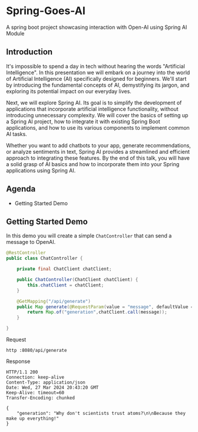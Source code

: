 # Spring-Goes-AI

A spring boot project showcasing interaction with Open-AI using Spring AI Module

## Introduction
It's impossible to spend a day in tech without hearing the words "Artificial Intelligence". In this presentation we will embark on a journey into the world of Artificial Intelligence (AI) specifically designed for beginners. We'll start by introducing the fundamental concepts of AI, demystifying its jargon, and exploring its potential impact on our everyday lives.

Next, we will explore Spring AI. Its goal is to simplify the development of applications that incorporate artificial intelligence functionality, without introducing unnecessary complexity. We will cover the basics of setting up a Spring AI project, how to integrate it with existing Spring Boot applications, and how to use its various components to implement common AI tasks.

Whether you want to add chatbots to your app, generate recommendations, or analyze sentiments in text, Spring AI provides a streamlined and efficient approach to integrating these features. By the end of this talk, you will have a solid grasp of AI basics and how to incorporate them into your Spring applications using Spring AI.

## Agenda

- Getting Started Demo

## Getting Started Demo

In this demo you will create a simple `ChatController` that can send a message to OpenAI.

```java
@RestController
public class ChatController {

    private final ChatClient chatClient;

    public ChatController(ChatClient chatClient) {
        this.chatClient = chatClient;
    }

    @GetMapping("/api/generate")
    public Map generate(@RequestParam(value = "message", defaultValue = "Tell me a Dad Joke") String message) {
        return Map.of("generation",chatClient.call(message));
    }

}
```

Request

```
http :8080/api/generate
```

Response

```
HTTP/1.1 200
Connection: keep-alive
Content-Type: application/json
Date: Wed, 27 Mar 2024 20:43:20 GMT
Keep-Alive: timeout=60
Transfer-Encoding: chunked

{
    "generation": "Why don't scientists trust atoms?\n\nBecause they make up everything!"
}
```

